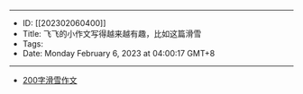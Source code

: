 - --
- ID: [[202302060400]]
- Title: 飞飞的小作文写得越来越有趣，比如这篇滑雪
- Tags:
- Date: Monday February 6, 2023 at 04:00:17 GMT+8
- --
- [200字滑雪作文](https://rigeng.net/post/up/oz454jmdnm_0cb83lbswzdmo2bya/2023-02-05)
